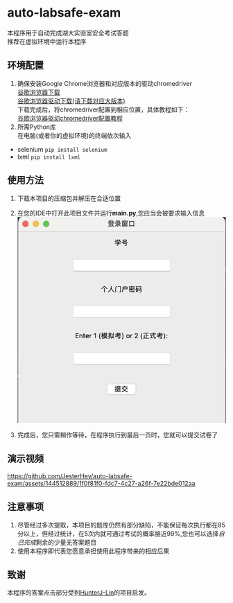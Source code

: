 # auto-labsafe-exam 
本程序用于自动完成湖大实验室安全考试答题  
推荐在虚拟环境中运行本程序  
## 环境配置  
1. 确保安装Google Chrome浏览器和对应版本的驱动chromedriver  
   [谷歌浏览器下载](https://www.google.com/intl/zh-CN/chrome/)  
   [谷歌浏览器驱动下载(请下载对应大版本)](https://googlechromelabs.github.io/chrome-for-testing/)  
   下载完成后，将chromedriver配置到相应位置，具体教程如下：  
   [谷歌浏览器驱动chromedriver配置教程](https://www.cnblogs.com/lfri/p/10542797.html)
2. 所需Python库  
   在电脑(或者你的虚拟环境)的终端依次输入  
  * selenium `pip install selenium`
  * lxml `pip install lxml`

## 使用方法
1. 下载本项目的压缩包并解压在合适位置
2. 在您的IDE中打开此项目文件并运行**main.py**,您应当会被要求输入信息
 ![输入示意图](https://github.com/JesterHey/img_file/blob/main/%E6%88%AA%E5%B1%8F2023-10-25%2016.46.18.png)
   
4. 完成后，您只需稍作等待，在程序执行到最后一页时，您就可以提交试卷了
## 演示视频  

https://github.com/JesterHey/auto-labsafe-exam/assets/144512889/1f0f81f0-fdc7-4c27-a26f-7e22bde012aa

## 注意事项  
1. 尽管经过多次提取，本项目的题库仍然有部分缺陷，不能保证每次执行都在85分以上，但经过统计，在5次内就可通过考试的概率接近99%,您也可以选择*自己完成*剩余的少量无答案题目  
2. 使用本程序即代表您愿意承担使用此程序带来的相应后果

## 致谢  
本程序的答案点击部分受到[HunterJ-Lin](https://github.com/HunterJ-Lin/AutoAnswer2XMU)的项目启发。
